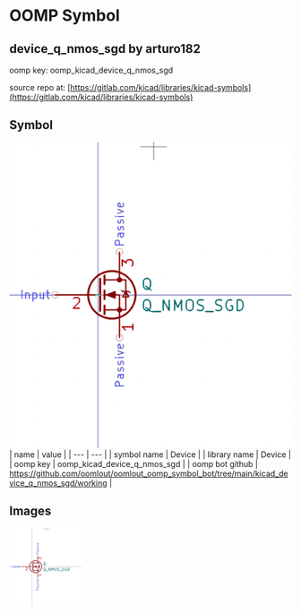 # OOMP Symbol  
## device_q_nmos_sgd  by arturo182  
  
oomp key: oomp_kicad_device_q_nmos_sgd  
  
source repo at: [https://gitlab.com/kicad/libraries/kicad-symbols](https://gitlab.com/kicad/libraries/kicad-symbols)  
## Symbol  
  
[![working.png](working_600.png)](working.png)  
| name | value | 
| --- | --- | 
| symbol name | Device | 
| library name | Device | 
| oomp key | oomp_kicad_device_q_nmos_sgd | 
| oomp bot github | https://github.com/oomlout/oomlout_oomp_symbol_bot/tree/main/kicad_device_q_nmos_sgd/working | 
## Images  
  
[![working.png](working_140.png)](working.png)  

